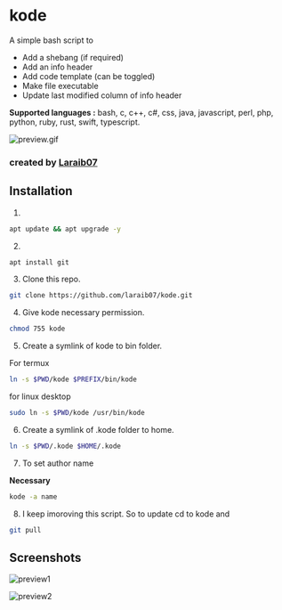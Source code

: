 # kode

A simple bash script to 

* Add a shebang (if required)
* Add an info header
* Add code template (can be toggled) 
* Make file executable
* Update last modified column of info header


**Supported languages :**
bash, c, c++, c#, css, java,
javascript, perl, php, python,
ruby, rust, swift, typescript.

![preview.gif](https://raw.githubusercontent.com/laraib07/kode/master/preview/preview2.gif)

### created by [Laraib07](https://github.com/laraib07)

## Installation
1.
```bash
apt update && apt upgrade -y
```

2.
```bash
apt install git
```

3. Clone this repo.
```bash
git clone https://github.com/laraib07/kode.git
```

4. Give kode necessary permission.

```bash
chmod 755 kode
```

5. Create a symlink of kode to bin folder.

For termux
```bash
ln -s $PWD/kode $PREFIX/bin/kode
```

for linux desktop
```bash
sudo ln -s $PWD/kode /usr/bin/kode
```

6. Create a symlink of .kode folder to home.
```bash
ln -s $PWD/.kode $HOME/.kode
```

7. To set author name 

**Necessary**

```bash
kode -a name
```

8. I keep imoroving this script. So to update cd to kode
and
```bash
git pull
```

## Screenshots

![preview1](https://raw.githubusercontent.com/laraib07/kode/master/preview/preview1.png)

![preview2](https://raw.githubusercontent.com/laraib07/kode/master/preview/preview2.png)

